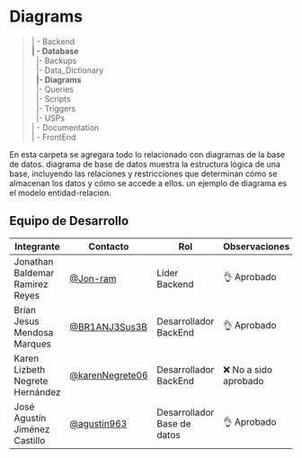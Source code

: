 # Diagrams
>| - Backend <br>
>**| - Database** <br>
>&nbsp;&nbsp;|- Backups<br>
>&nbsp;&nbsp;|- Data_Dictionary<br>
>&nbsp;&nbsp;**|- Diagrams**<br>
>&nbsp;&nbsp;|- Queries<br>
>&nbsp;&nbsp;|- Scripts<br>
>&nbsp;&nbsp;|- Triggers<br>
>&nbsp;&nbsp;|- USPs<br>
>| - Documentation<br>
>| - FrontEnd

En esta carpeta se agregara todo lo relacionado con diagramas de la base de datos. diagrama de base de datos muestra la estructura lógica de una base, incluyendo las relaciones y restricciones que determinan cómo se almacenan los datos y cómo se accede a ellos. un ejemplo de diagrama es el modelo entidad-relacion.

 ## Equipo de Desarrollo
|Integrante|Contacto|Rol|Observaciones|
|----------|-------|---|-------------|
| Jonathan Baldemar Ramirez Reyes|[@Jon-ram](https://github.com/Jon-ram)|Lider Backend|👌 Aprobado
| Brian Jesus Mendosa Marques|[@BR1ANJ3Sus3B](https://github.com/BR1ANJ3Sus3B)|Desarrollador BackEnd|👌 Aprobado
| Karen Lizbeth Negrete Hernández|[@karenNegrete06](https://github.com/karenNegrete06)| Desarrollador BackEnd|❌ No a sido aprobado
| José Agustín Jiménez Castillo|[@agustin963](https://github.com/agustin963)|Desarrollador Base de datos |👌 Aprobado
